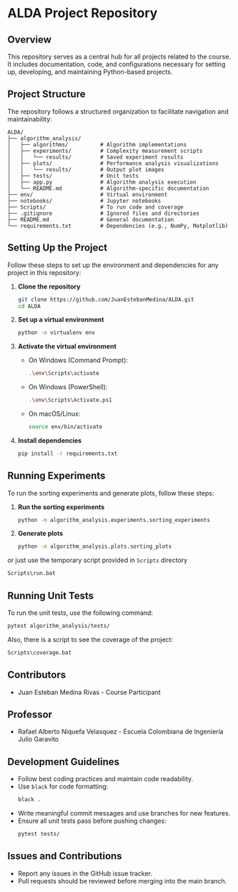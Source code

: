 # ALDA Project Repository

## Overview
This repository serves as a central hub for all projects related to the course. It includes documentation, code, and configurations necessary for setting up, developing, and maintaining Python-based projects.

## Project Structure
The repository follows a structured organization to facilitate navigation and maintainability:

```
ALDA/
├── algorithm_analysis/
│   ├── algorithms/          # Algorithm implementations
│   ├── experiments/         # Complexity measurement scripts
│   │   └── results/         # Saved experiment results
│   ├── plots/               # Performance analysis visualizations
│   │   └── results/         # Output plot images
│   ├── tests/               # Unit tests
│   ├── app.py               # Algorithm analysis execution
│   └── README.md            # Algorithm-specific documentation
├── env/                     # Virtual environment
├── notebooks/               # Jupyter notebooks
├── Scripts/                 # To run code and coverage
├── .gitignore               # Ignored files and directories
├── README.md                # General documentation
└── requirements.txt         # Dependencies (e.g., NumPy, Matplotlib)
```

## Setting Up the Project
Follow these steps to set up the environment and dependencies for any project in this repository:

1. **Clone the repository**
   ```sh
   git clone https://github.com/JuanEstebanMedina/ALDA.git
   cd ALDA
   ```

2. **Set up a virtual environment**
   ```sh
   python -m virtualenv env
   ```

3. **Activate the virtual environment**
   - On Windows (Command Prompt):
     ```sh
     .\env\Scripts\activate
     ```
   - On Windows (PowerShell):
     ```sh
     .\env\Scripts\Activate.ps1
     ```
   - On macOS/Linux:
     ```sh
     source env/bin/activate
     ```

4. **Install dependencies**
   ```sh
   pip install -r requirements.txt
   ```

## Running Experiments
To run the sorting experiments and generate plots, follow these steps:

1. **Run the sorting experiments**
   ```sh
   python -m algorithm_analysis.experiments.sorting_experiments
   ```

2. **Generate plots**
   ```sh
   python -m algorithm_analysis.plots.sorting_plots
   ```

or just use the temporary script provided in `Scripts` directory
```sh
Scripts\run.bat
```

## Running Unit Tests
To run the unit tests, use the following command:
```sh
pytest algorithm_analysis/tests/
```

Also, there is a script to see the coverage of the project:
```sh
Scripts\coverage.bat
```

## Contributors

- Juan Esteban Medina Rivas - Course Participant

## Professor

- Rafael Alberto Niquefa Velasquez - Escuela Colombiana de Ingeniería Julio Garavito

## Development Guidelines
- Follow best coding practices and maintain code readability.
- Use `black` for code formatting:
  ```sh
  black .
  ```
- Write meaningful commit messages and use branches for new features.
- Ensure all unit tests pass before pushing changes:
  ```sh
  pytest tests/
  ```

## Issues and Contributions
- Report any issues in the GitHub issue tracker.
- Pull requests should be reviewed before merging into the main branch.

<!-- ## License
This repository follows an open-source license (MIT/GPL/etc.). Refer to the `LICENSE` file for details. -->